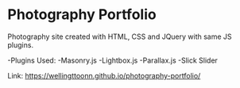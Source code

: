 # Photography Portfolio
Photography site created with HTML, CSS and JQuery with same JS plugins.

-Plugins Used:
-Masonry.js
-Lightbox.js
-Parallax.js
-Slick Slider

Link: https://wellingttoonn.github.io/photography-portfolio/
